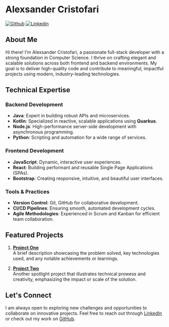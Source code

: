 # Alexsander Cristofari

[![Github](https://img.shields.io/badge/-Github-000?style=flat&logo=Github&logoColor=white)](https://github.com/alexcristofari)
[![Linkedin](https://img.shields.io/badge/-LinkedIn-0077B5?style=flat&logo=Linkedin&logoColor=white)](https://www.linkedin.com/in/alexsandercristofari/)

## About Me

Hi there! I'm Alexsander Cristofari, a passionate full-stack developer with a strong foundation in Computer Science. I thrive on crafting elegant and scalable solutions across both frontend and backend environments. My goal is to deliver high-quality code and contribute to meaningful, impactful projects using modern, industry-leading technologies.

## Technical Expertise

### Backend Development
- **Java**: Expert in building robust APIs and microservices.
- **Kotlin**: Specialized in reactive, scalable applications using **Quarkus**.
- **Node.js**: High-performance server-side development with asynchronous programming.
- **Python**: Scripting and automation for a wide range of services.

### Frontend Development
- **JavaScript**: Dynamic, interactive user experiences.
- **React**: Building performant and reusable Single Page Applications (SPAs).
- **Bootstrap**: Creating responsive, intuitive, and beautiful user interfaces.

### Tools & Practices
- **Version Control**: Git, GitHub for collaborative development.
- **CI/CD Pipelines**: Ensuring smooth, automated development cycles.
- **Agile Methodologies**: Experienced in Scrum and Kanban for efficient team collaboration.

## Featured Projects

1. **[Project One](https://github.com/alexcristofari/project-one)**  
   A brief description showcasing the problem solved, key technologies used, and any notable achievements or learnings.
   
2. **[Project Two](https://github.com/alexcristofari/project-two)**  
   Another spotlight project that illustrates technical prowess and creativity, emphasizing the impact or scale of the solution.

## Let's Connect

I am always open to exploring new challenges and opportunities to collaborate on innovative projects. Feel free to reach out through [LinkedIn](https://www.linkedin.com/in/alexsandercristofari/) or check out my work on [GitHub](https://github.com/alexcristofari).
